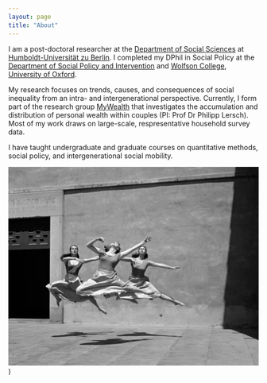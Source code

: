 ```yaml
---
layout: page
title: "About"
---
```


I am a post-doctoral researcher at the [Department of Social Sciences](https://www.sowi.hu-berlin.de/en) at [Humboldt-Universität zu Berlin](https://www.hu-berlin.de/en?set_language=en). I completed my DPhil in Social Policy at the [Department of Social Policy and Intervention](https://www.spi.ox.ac.uk/) and [Wolfson College](https://www.wolfson.ox.ac.uk/), [University of Oxford](https://www.ox.ac.uk/).

My research focuses on trends, causes, and consequences of social inequality from an intra- and intergenerational perspective. Currently, I form part of the research group [MyWealth](https://www.sowi.hu-berlin.de/en/lehrbereiche-en/sozpolsoz/research/mywealth_eng) that investigates the accumulation and distribution of personal wealth within couples (PI: Prof Dr Philipp Lersch). Most of my work draws on large-scale, respresentative household survey data.

I have taught undergraduate and graduate courses on quantitative methods, social policy, and intergenerational social mobility.

![portrait](/assets/test.jpg))
